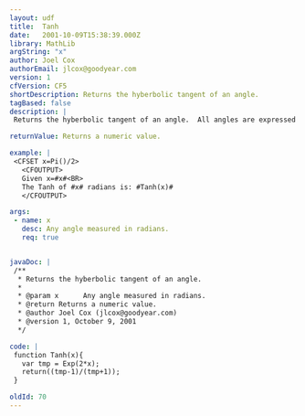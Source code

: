 ```yaml
---
layout: udf
title:  Tanh
date:   2001-10-09T15:38:39.000Z
library: MathLib
argString: "x"
author: Joel Cox
authorEmail: jlcox@goodyear.com
version: 1
cfVersion: CF5
shortDescription: Returns the hyberbolic tangent of an angle.
tagBased: false
description: |
 Returns the hyberbolic tangent of an angle.  All angles are expressed in radians.

returnValue: Returns a numeric value.

example: |
 <CFSET x=Pi()/2>
   <CFOUTPUT>
   Given x=#x#<BR>
   The Tanh of #x# radians is: #Tanh(x)#
   </CFOUTPUT>

args:
 - name: x
   desc: Any angle measured in radians.
   req: true


javaDoc: |
 /**
  * Returns the hyberbolic tangent of an angle.
  * 
  * @param x      Any angle measured in radians. 
  * @return Returns a numeric value. 
  * @author Joel Cox (jlcox@goodyear.com) 
  * @version 1, October 9, 2001 
  */

code: |
 function Tanh(x){
   var tmp = Exp(2*x);
   return((tmp-1)/(tmp+1));
 }

oldId: 70
---
```


